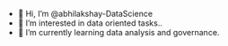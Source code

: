 - 👋 Hi, I’m @abhilakshay-DataScience
- 👀 I’m interested in data oriented tasks..
- 🌱 I’m currently learning data analysis and governance.



